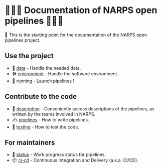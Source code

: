 # :blue_book::blue_book::blue_book: Documentation of NARPS open pipelines :blue_book::blue_book::blue_book:

:mega: This is the starting point for the documentation of the NARPS open pipelines project.

## Use the project
* :brain: [data](/docs/data.md) - Handle the needed data.
* :hammer_and_wrench: [environment](/docs/environment.md) - Handle the software environment.
* :rocket: [running](/docs/running.md) - Launch pipelines !

## Contribute to the code
* :goggles: [description](/docs/description.md) - Conveniently access descriptions of the pipelines, as written by the teams involved in NARPS.
* :writing_hand: [pipelines](/docs/pipelines.md) - How to write pipelines.
* :microscope: [testing](/docs/testing.md) - How to test the code.

## For maintainers
* :vertical_traffic_light: [status](/docs/status.md) - Work progress status for pipelines.
* :package: [ci-cd](/docs/ci-cd.md) - Continuous Integration and Delivery (a.k.a. CI/CD).
